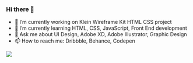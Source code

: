 ### Hi there 👋
- 🔭 I’m currently working on Klein Wireframe Kit HTML CSS project
- 🌱 I’m currently learning HTML, CSS, JavaScript, Front End development
- 💬 Ask me about UI Design, Adobe XD, Adobe Illustrator, Graphic Design
- 📫 How to reach me: Dribbble, Behance, Codepen

<img src="https://github-readme-stats.vercel.app/api?username=DezineWings&&show_icons=true&title_color=000000&icon_color=bb2acf&text_color=646464&bg_color=f6f8fa">
